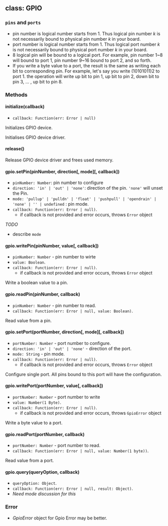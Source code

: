 ## class: GPIO

### `pins` and `ports`

* pin number is logical number starts from 1. Thus logical pin number *k* is not necessarily bound to physical pin number *k* in your board.
* port number is logical number starts from 1. Thus logical port number *k* is not necessarily bound to physical port number *k* in your board.
* 8 logical pin will be bound to a logical port. For example, pin number 1~8 will bound to port 1, pin number 9~16 bound to port 2, and so forth.
* If you write a byte value to a port, the result is the same as writing each bit to corresponding pin. For example, let's say you write (10101011)2 to port 1. the operation will write up bit to pin 1, up bit to pin 2, down bit to pin 3, ... , up bit to pin 8.

### Methods

#### initialize(callback)
* `callback: Function(err: Error | null)`

Initializes GPIO device.


Initialises GPIO device driver. 

#### release()

Release GPIO device driver and frees used memory.

#### gpio.setPin(pinNumber, direction[, mode][, callback])
* `pinNumber: Number`: pin number to configure
* `direction: 'in' | 'out' | 'none'`: direction of the pin. `'none'` will unset the Pin.
* `mode: 'pullup' | 'pulldn' | 'float' | 'pushpull' | 'opendrain' | 'none' | '' | undefined` : pin mode. 
* `callback: Function(err: Error | null)`.
  * if callback is not provided and error occurs, throws `Error` object

_TODO_ 
* describe `mode`

#### gpio.writePin(pinNumber, value[, callback])
* `pinNumber: Number` - pin number to wirte
* `value: Boolean`.
* `callback: Function(err: Error | null)`.
  * if callback is not provided and error occurs, throws `Error` object

Write a boolean value to a pin.

#### gpio.readPin(pinNumber, callback)
* `pinNumber: Number` - pin number to read.
* `callback: Function(err: Error | null, value: Boolean)`.

Read value from a pin.

#### gpio.setPort(portNumber, direction[, mode][, callback])
* `portNumber: Number` - port number to configure.
* `direction: 'in' | 'out' | 'none'` - direction of the port.
* `mode: String` - pin mode.
* `callback: Function(err: Error | null)`.
  * if callback is not provided and error occurs, throws `Error` object

Configure single port. All pins bound to this port will have the configuration. 


#### gpio.writePort(portNumber, value[, callback])
* `portNumber: Number` - port number to write
* `value: Number(1 Byte)`.
* `callback: Function(err: Error | null)`.
  * if callback is not provided and error occurs, throws `GpioError` object

Write a byte value to a port.

#### gpio.readPort(portNumber, callback)
* `portNumber: Number` - port number to read.
* `callback: Function(err: Error | null, value: Number(1 byte))`.

Read value from a port.


#### gpio.query(queryOption, callback)
* `queryOption: Object`.
* `callback: Function(err: Error | null, result: Object)`.
* _Need mode discussion for this_

### Error
* _GpioError_ object for Gpio Error may be better.

